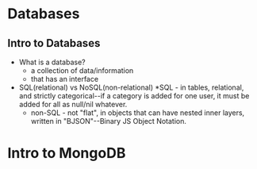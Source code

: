 # Databases

## Intro to Databases
* What is a database?
    * a collection of data/information
    * that has an interface
* SQL(relational) vs NoSQL(non-relational)
    *SQL - in tables, relational, and strictly categorical--if a category is added for one user, it must be added for all as null/nil whatever.
    * non-SQL - not "flat", in objects that can have nested inner layers, written in "BJSON"--Binary JS Object Notation.
    
# Intro to MongoDB
